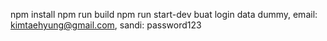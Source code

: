 npm install
npm run build
npm run start-dev
buat login data dummy, email: kimtaehyung@gmail.com, sandi: password123
